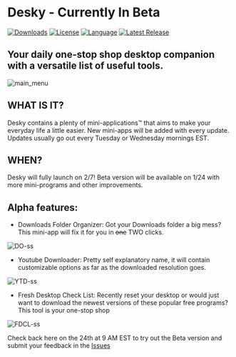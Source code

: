 <h1> Desky - Currently In Beta</h1>

[![Downloads][downloads-shield]][downloads-url]
[![License][license-shield]][license-url]
[![Language][language-shield]][language-url]
[<img src="https://img.shields.io/github/v/release/ziadh/Desky?style=for-the-badge&color=red" alt="Latest Release">](https://github.com/ziadh/Desky/releases)</p>

<h2>Your daily one-stop shop desktop companion with a versatile list of useful tools.</h2>


![main_menu](https://user-images.githubusercontent.com/15097797/212766983-66526351-fa77-4c70-960a-8ee92ab7674c.png)



<h2>WHAT IS IT? </h2>
Desky contains a plenty of mini-applications™ that aims to make your everyday life a little easier. New mini-apps will be added with every update. Updates usually go out every Tuesday or Wednesday mornings EST. 

<h2> WHEN? </h2>

Desky will fully launch on 2/7! Beta version will be available on 1/24 with more mini-programs and other improvements.


<h2>Alpha features:</h2>

- Downloads Folder Organizer: Got your Downloads folder a big mess? This mini-app will fix it for you in ~~one~~ TWO clicks.

![DO-ss](https://user-images.githubusercontent.com/15097797/212767384-705a4e0a-d27a-4533-b0ed-d933c2070a23.png)


- Youtube Downloader: Pretty self explanatory name, it will contain customizable options as far as the downloaded resolution goes.

![YTD-ss](https://user-images.githubusercontent.com/15097797/212767423-9eceb127-748c-49fb-94b7-89b2f0ca1fb8.png)


- Fresh Desktop Check List: Recently reset your desktop or would just want to download the newest versions of these popular free programs? This tool is your one-stop shop

![FDCL-ss](https://user-images.githubusercontent.com/15097797/212767534-089cbee6-91b4-447d-a2f1-3d7c261fa3a7.png)



Check back here on the 24th at 9 AM EST to try out the Beta version and submit your feedback in the [Issues](https://github.com/ziadh/Desky/issues/new) 


[downloads-shield]: https://img.shields.io/github/downloads/ziadh/Desky/total?style=for-the-badge&logo=github
[downloads-url]: https://github.com/ziadh/Desky/releases/latest
[license-shield]: https://img.shields.io/github/license/ziadh/Desky?style=for-the-badge
[license-url]: https://github.com/ziadh/Desky/blob/main/LICENSE
[language-shield]: https://img.shields.io/github/languages/top/ziadh/Desky?logo=python&logoColor=yellow&style=for-the-badge
[language-url]: https://www.python.org/